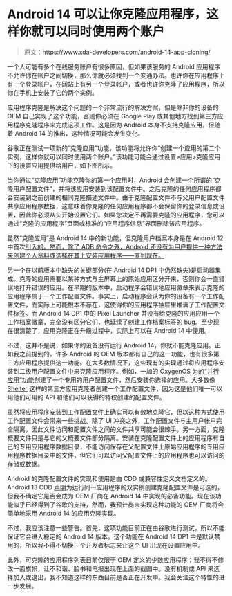 # Android 14 可以让你克隆应用程序，这样你就可以同时使用两个账户

> 原文：<https://www.xda-developers.com/android-14-app-cloning/>

一个人可能有多个在线服务账户有很多原因，但如果该服务的 Android 应用程序不允许你在账户之间切换，那么你就必须找到一个变通办法。也许你在应用程序上有一个登录帐户，在网站上有另一个登录帐户，或者也许你克隆了应用程序，所以你在手机上安装了它的两个实例。

应用程序克隆是解决这个问题的一个非常流行的解决方案，但是除非你的设备的 OEM 自己实现了这个功能，否则你必须在 Google Play 或其他地方找到第三方应用程序克隆程序来完成这项工作。这是因为 Android 本身不支持克隆应用，但随着 Android 14 的推出，这种情况可能会发生变化。

谷歌正在测试一项新的“克隆应用”功能，该功能将允许你“创建一个应用的第二个实例，这样你就可以同时使用两个账户。”该功能可能会通过设置>应用>克隆应用下的设置应用提供给用户，如下图所示。

当你通过“克隆应用”功能克隆你的第一个应用时，Android 会创建一个所谓的“克隆用户配置文件”，并将该应用安装到该配置文件中。之后克隆的任何应用程序都会安装到之前创建的相同克隆描述文件中。由于克隆配置文件不与父用户配置文件共享应用程序数据，这意味着你克隆的任何应用程序都不会保留你的登录信息或设置，因此你必须从头开始设置它们。如果您决定不再需要克隆的应用程序，您可以通过“克隆的应用程序”页面或标准的“应用程序信息”界面删除该应用程序。

虽然“克隆应用”是 Android 14 中的新功能，但克隆用户档案本身是在 Android 12 中首次[引入的。然而，除了 ADB 命令之外，Android 还没有为用户提供一种方法来创建个人资料或选择在其上安装应用程序——直到现在。](https://blog.esper.io/android-12-compatibility-guide/#securitymodelcompat)

另一个在以前版本中缺失的关键部分(在 Android 14 DP1 中仍然缺失)是启动器集成。克隆的应用需要以某种方式与主屏幕上的原始应用区分开来，否则你会一直错误地打开错误的应用。在早期的版本中，启动程序会错误地应用徽章来表示克隆的应用程序属于一个工作配置文件。事实上，启动程序会认为你的设备有一个工作配置文件，而实际上可能根本不存在，这使得你的应用程序抽屉里堆满了工作配置文件标签。而 Android 14 DP1 中的 Pixel Launcher 并没有给克隆的应用应用一个工作档案徽章，完全没有区分它们，也延续了创建工作档案标签的 bug。至少现在很清楚了，应用克隆正在升级过程中，实际上可以在 Android 14 中使用。

不过，这并不是说，如果你的设备没有运行 Android 14，你就不能克隆应用。正如我之前提到的，许多 Android 的 OEM 版本都有自己的这一功能，也有很多第三方应用程序提供这一功能。在大多数情况下，这些现有的实现通过将应用程序安装到二级用户配置文件中来克隆应用程序。例如，一加的 OxygenOS 为[的“并行应用”功能](https://www.xda-developers.com/add-any-app-oxygenos-parallel-apps-space-oneplus-phones/)创建了一个专用的用户配置文件，然后安装你选择的应用。大多数像 [Shelter](https://f-droid.org/en/packages/net.typeblog.shelter/) 这样的第三方应用克隆者创建一个工作配置文件，因为这是他们唯一可以用他们可用的 API 和他们可以获得的特权创建的配置文件。

虽然将应用程序安装到工作配置文件上确实可以有效地克隆它，但以这种方式使用工作配置文件会带来一些挑战。除了 UI 冲突之外，工作配置文件与主用户帐户完全隔离，因此文件访问和配置文件之间的文件共享可能会很棘手。另一方面，克隆概要文件只是与它的父概要文件部分隔离。安装在克隆配置文件上的应用程序有自己的专用应用程序数据目录，不能访问保存在父配置文件上原始应用程序的专用应用程序数据目录中的文件，但它们可以访问父配置文件上的应用程序也可以访问的存储或数据。

Android 的克隆配置文件的实现和使用是由 CDD 或兼容性定义文档定义的。Android 13 CDD [声明](https://source.android.com/docs/compatibility/13/android-13-cdd#95_multi-user_support)为运行同一应用程序的双实例创建克隆配置文件是可选的，但我不确定它是否会成为 OEM 厂商在 Android 14 中实现的必备功能。现在该功能似乎已经得到了谷歌的支持，然而，我预计尚未实现这种功能的 OEM 厂商将会简单地采用 Android 14 的应用克隆实现。

不过，我应该注意一些警告。首先，这项功能目前正在由谷歌进行测试，所以不能保证它会进入稳定的 Android 14 版本。这个功能在 Android 14 DP1 中是默认禁用的，所以我不得不切换一个开发者标志来让这个 UI 出现在设置应用中。

此外，可克隆的应用程序列表目前仅限于 OEM 定义的少数应用程序；我不得不修改一面旗帜，让不和谐、脸书和电报出现在上面的截图中。没有机制或 API 来选择加入或退出，我不知道这样的东西目前是否正在开发中。我会关注这个特性的进一步发展。